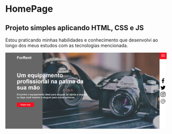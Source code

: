 # HomePage

## Projeto simples aplicando HTML, CSS e JS

Estou praticando minhas habilidades e conhecimento que desenvolvi ao longo dos meus estudos com as tecnologias mencionada.

![alt text](HomePage_Print.PNG)
